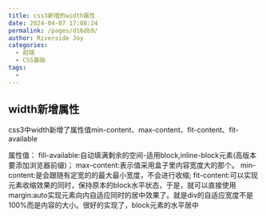 ```yaml
---
title: css3新增的width属性
date: 2024-04-07 17:08:24
permalink: /pages/d16db9/
author: Riverside Joy
categories:
  - 前端
  - CSS基础
tags:
  - 
---
```

## width新增属性

css3中width新增了属性值min-content、max-content、fit-content、fit-available

属性值：
   fill-available:自动填满剩余的空间-适用block,inline-block元素(高版本要添加浏览器前缀)；
   max-content:表示值采用盒子里内容宽度大的那个。
   min-content:是会跟随有定宽的的最大最小宽度，不会进行收缩;
   fit-content:可以实现元素收缩效果的同时，保持原本的block水平状态，于是，就可以直接使用margin:auto实现元素向内自适应同时的居中效果了。就是div的自适应宽度不是100%而是内容的大小。很好的实现了，block元素的水平居中